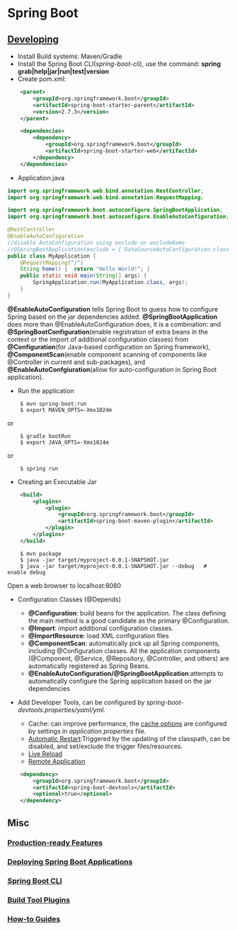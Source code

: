 # Spring Boot

## [Developing](https://docs.spring.io/spring-boot/docs/current/reference/html/using.html#using)
- Install Build systems: Maven/Gradle
- Install the Spring Boot CLI(*spring-boot-cli*), use the command: **spring grab|help|jar|run|test|version**
- Create pom.xml:
```xml
    <parent>
        <groupId>org.springframework.boot</groupId>
        <artifactId>spring-boot-starter-parent</artifactId>
        <version>2.7.3</version>
    </parent>

    <dependencies>
        <dependency>
            <groupId>org.springframework.boot</groupId>
            <artifactId>spring-boot-starter-web</artifactId>
        </dependency>
    </dependencies>
```
- Application.java
```java
import org.springframework.web.bind.annotation.RestController;
import org.springframework.web.bind.annotation.RequestMapping;

import org.springframework.boot.autoconfigure.SpringBootApplication;
import org.springframework.boot.autoconfigure.EnableAutoConfiguration;

@RestController
@EnableAutoConfiguration
//disable AutoConfiguration using exclude or excludeName 
//@SpringBootApplication(exclude = { DataSourceAutoConfiguration.class })
public class MyApplication {
    @RequestMapping("/")
    String home() {  return "Hello World!"; }
    public static void main(String[] args) {
        SpringApplication.run(MyApplication.class, args);
    }
}
```
**@EnableAutoConfiguration** tells Spring Boot to guess how to configure Spring based on the jar dependencies added. 
**@SpringBootApplication** does more than @EnableAutoConfiguration does, it is a combination: and **@SpringBootConfiguration**(enable registration of extra beans in the context or the import of additional configuration classes) from **@Configuration**(for Java-based configuration on Spring framework), **@ComponentScan**(enable component scanning of components like @Controller in current and sub-packages), and **@EnableAutoConfgiuration**(allow for auto-configuration in Spring Boot application).

- Run the application
```shell
    $ mvn spring-boot:run
    $ export MAVEN_OPTS=-Xmx1024m
```
or
```shell
    $ gradle bootRun
    $ export JAVA_OPTS=-Xmx1024m
```
or
```shell
    $ spring run
```
- Creating an Executable Jar
```xml
    <build>
        <plugins>
            <plugin>
                <groupId>org.springframework.boot</groupId>
                <artifactId>spring-boot-maven-plugin</artifactId>
            </plugin>
        </plugins>
    </build>
```
```shell
    $ mvn package
    $ java -jar target/myproject-0.0.1-SNAPSHOT.jar
    $ java -jar target/myproject-0.0.1-SNAPSHOT.jar --debug   #  enable debug
```
Open a web browser to localhost:8080

- Configuration Classes (@Depends)
     - **@Configuration**: build beans for the application. The class defining the main method is a good candidate as the primary @Configuration.
     - **@Import**: import additional configuration classes.
     - **@ImportResource**: load XML configuration files 
     - **@ComponentScan**: automatically pick up all Spring components, including @Configuration classes. All the application components (@Component, @Service, @Repository, @Controller, and others) are automatically registered as Spring Beans.
     - **@EnableAutoConfiguration/@SpringBootApplication**:attempts to automatically configure the Spring application based on the jar dependencies

- Add Developer Tools, can be configured by *spring-boot-devtools.properties/yaml/yml*.
     - Cache: can improve performance, the [cache options](https://docs.spring.io/spring-boot/docs/current/reference/html/using.html#using.devtools.property-defaults) are configured by settings in *application.properties* file.
     - [Automatic Restart](https://docs.spring.io/spring-boot/docs/current/reference/html/using.html#using.devtools.restart):Triggered by the updating of the classpath, can be disabled, and set/exclude the trigger files/resources. 
     - [Live Reload](https://docs.spring.io/spring-boot/docs/current/reference/html/using.html#using.devtools.livereload)
     - [Remote Application](https://docs.spring.io/spring-boot/docs/current/reference/html/using.html#using.devtools.remote-applications)
```xml
    <dependency>
        <groupId>org.springframework.boot</groupId>
        <artifactId>spring-boot-devtools</artifactId>
        <optional>true</optional>
    </dependency>
```



## Misc
### [Production-ready Features](https://docs.spring.io/spring-boot/docs/current/reference/html/actuator.html)

### [Deploying Spring Boot Applications](https://docs.spring.io/spring-boot/docs/current/reference/html/deployment.html)

### [Spring Boot CLI](https://docs.spring.io/spring-boot/docs/current/reference/html/cli.html)

### [Build Tool Plugins](https://docs.spring.io/spring-boot/docs/current/reference/html/build-tool-plugins.html)

### [How-to Guides](https://docs.spring.io/spring-boot/docs/current/reference/html/howto.html)

